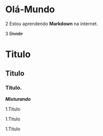 # Olá-Mundo

2 Estou aprendendo **Markdown** na internet.

3 ~~Dividir~~

# Titulo

## Titulo

### Titulo.

__*Misturando*__

1.Titulo

1.Titulo

1.Titulo


        
